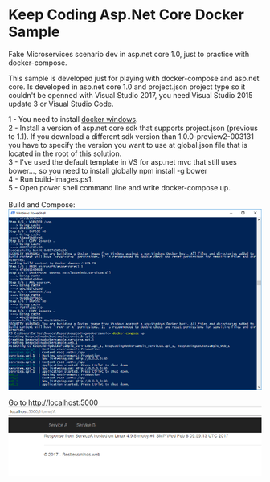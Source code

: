 # Keep Coding Asp.Net Core Docker Sample
Fake Microservices scenario dev in asp.net core 1.0, just to practice with docker-compose. 

This sample is developed just for playing with docker-compose and asp.net core. Is developed in asp.net core 1.0 and project.json project type so it couldn't be openned with Visual Studio 2017, you need Visual Studio 2015 update 3 or Visual Studio Code. 

1 - You need to install <a href='https://docs.docker.com/docker-for-windows/install/'>docker windows</a>. <br>
2 - Install a version of asp.net core sdk that supports project.json (previous to 1.1). If you download a different sdk version than 1.0.0-preview2-003131 you have to specify the version you want to use at global.json file that is located in the root of this solution.<br>
3 - I've used the default template in VS for asp.net mvc that still uses bower..., so you need to install globally npm install -g bower<br>
4 - Run build-images.ps1. <br>
5 - Open power shell command line and write docker-compose up. <br>
<br>
Build and Compose:
<img src='https://github.com/ccanizares/KeepCodingDockerSample/blob/master/assets/build.png' />

Go to <a href='http://localhost:5000'>http://localhost:5000</a>
<img src='https://github.com/ccanizares/KeepCodingDockerSample/blob/master/assets/web.png' />

